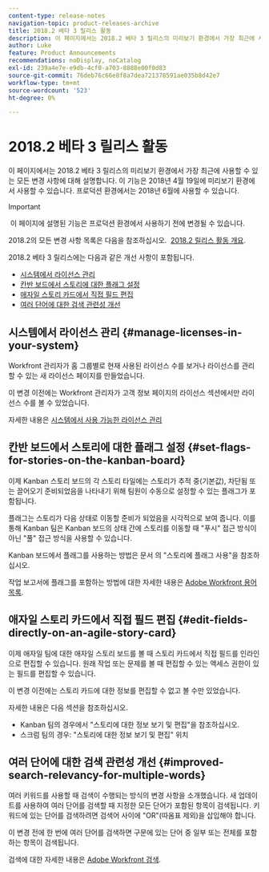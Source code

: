 ```yaml
---
content-type: release-notes
navigation-topic: product-releases-archive
title: 2018.2 베타 3 릴리스 활동
description: 이 페이지에서는 2018.2 베타 3 릴리스의 미리보기 환경에서 가장 최근에 사용할 수 있는 모든 변경 사항에 대해 설명합니다. 이 기능은 2018년 4월 19일에 미리보기 환경에서 사용할 수 있습니다. 프로덕션 환경에서는 2018년 6월에 사용할 수 있습니다.
author: Luke
feature: Product Announcements
recommendations: noDisplay, noCatalog
exl-id: 239a4e7e-e9db-4cf0-a703-8888e00f0d83
source-git-commit: 76deb76c66e8f8a7dea721378591ae035b8d42e7
workflow-type: tm+mt
source-wordcount: '523'
ht-degree: 0%

---
```


# 2018.2 베타 3 릴리스 활동

이 페이지에서는 2018.2 베타 3 릴리스의 미리보기 환경에서 가장 최근에 사용할 수 있는 모든 변경 사항에 대해 설명합니다. 이 기능은 2018년 4월 19일에 미리보기 환경에서 사용할 수 있습니다. 프로덕션 환경에서는 2018년 6월에 사용할 수 있습니다.

>[!IMPORTANT]
>
> 이 페이지에 설명된 기능은 프로덕션 환경에서 사용하기 전에 변경될 수 있습니다.

2018.2의 모든 변경 사항 목록은 다음을 참조하십시오.  [2018.2 릴리스 활동 개요](../../../../product-announcements/product-releases/quarterly-release-archive/2018.2-release-activity/2018.2-release-activity-overview.md).

2018.2 베타 3 릴리스에는 다음과 같은 개선 사항이 포함됩니다.

* [시스템에서 라이선스 관리](#manage-licenses-in-your-system)
* [칸반 보드에서 스토리에 대한 플래그 설정](#set-flags-for-stories-on-the-kanban-board)
* [애자일 스토리 카드에서 직접 필드 편집](#edit-fields-directly-on-an-agile-story-card)
* [여러 단어에 대한 검색 관련성 개선](#improved-search-relevancy-for-multiple-words)

## 시스템에서 라이선스 관리 {#manage-licenses-in-your-system}

Workfront 관리자가 홈 그룹별로 현재 사용된 라이선스 수를 보거나 라이선스를 관리할 수 있는 새 라이선스 페이지를 만들었습니다. 

이 변경 이전에는 Workfront 관리자가 고객 정보 페이지의 라이선스 섹션에서만 라이선스 수를 볼 수 있었습니다.

자세한 내용은 [시스템에서 사용 가능한 라이선스 관리](../../../../administration-and-setup/get-started-wf-administration/manage-available-licenses-in-your-system.md)

## 칸반 보드에서 스토리에 대한 플래그 설정 {#set-flags-for-stories-on-the-kanban-board}

이제 Kanban 스토리 보드의 각 스토리 타일에는 스토리가 추적 중(기본값), 차단됨 또는 끌어오기 준비되었음을 나타내기 위해 팀원이 수동으로 설정할 수 있는 플래그가 포함됩니다.

플래그는 스토리가 다음 상태로 이동할 준비가 되었음을 시각적으로 보여 줍니다. 이를 통해 Kanban 팀은 Kanban 보드의 상태 간에 스토리를 이동할 때 &quot;푸시&quot; 접근 방식이 아닌 &quot;풀&quot; 접근 방식을 사용할 수 있습니다.

Kanban 보드에서 플래그를 사용하는 방법은 문서 의 &quot;스토리에 플래그 사용&quot;을 참조하십시오.

작업 보고서에 플래그를 포함하는 방법에 대한 자세한 내용은 [Adobe Workfront 용어 목록](../../../../workfront-basics/navigate-workfront/workfront-navigation/workfront-terminology-glossary.md).  

## 애자일 스토리 카드에서 직접 필드 편집 {#edit-fields-directly-on-an-agile-story-card}

이제 애자일 팀에 대한 애자일 스토리 보드를 볼 때 스토리 카드에서 직접 필드를 인라인으로 편집할 수 있습니다. 원래 작업 또는 문제를 볼 때 편집할 수 있는 액세스 권한이 있는 필드를 편집할 수 있습니다.

이 변경 이전에는 스토리 카드에 대한 정보를 편집할 수 없고 볼 수만 있었습니다.

자세한 내용은 다음 섹션을 참조하십시오.

* Kanban 팀의 경우에서 &quot;스토리에 대한 정보 보기 및 편집&quot;을 참조하십시오. 
* 스크럼 팀의 경우: &quot;스토리에 대한 정보 보기 및 편집&quot; 위치

## 여러 단어에 대한 검색 관련성 개선 {#improved-search-relevancy-for-multiple-words}

여러 키워드를 사용할 때 검색이 수행되는 방식의 변경 사항을 소개했습니다. 새 업데이트를 사용하여 여러 단어를 검색할 때 지정한 모든 단어가 포함된 항목이 검색됩니다. 키워드에 있는 단어를 검색하려면 검색어 사이에 &quot;OR&quot;(따옴표 제외)을 삽입해야 합니다. 

이 변경 전에 한 번에 여러 단어를 검색하면 구문에 있는 단어 중 일부 또는 전체를 포함하는 항목이 검색됩니다. 

검색에 대한 자세한 내용은 [Adobe Workfront 검색](../../../../workfront-basics/navigate-workfront/search/search-workfront.md).
